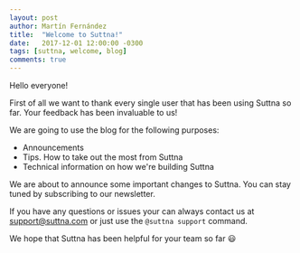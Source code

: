 ```yaml
---
layout: post
author: Martín Fernández
title:  "Welcome to Suttna!"
date:   2017-12-01 12:00:00 -0300
tags: [suttna, welcome, blog]
comments: true
---
```

Hello everyone!

First of all we want to thank every single user that has been using Suttna so far. Your feedback has been invaluable to us!

We are going to use the blog for the following purposes:

- Announcements
- Tips. How to take out the most from Suttna
- Technical information on how we're building Suttna

We are about to announce some important changes to Suttna. You can stay tuned by subscribing to our newsletter.

If you have any questions or issues your can always contact us at [support@suttna.com](mailto:support@suttna.com) or just use the `@suttna support` command.

We hope that Suttna has been helpful for your team so far 😃
